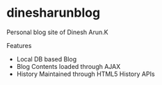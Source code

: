 dinesharunblog
==============

Personal blog site of Dinesh Arun.K

Features
  - Local DB based Blog
  - Blog Contents loaded through AJAX 
  - History Maintained through HTML5 History APIs

